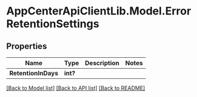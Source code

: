 # AppCenterApiClientLib.Model.ErrorRetentionSettings
## Properties

Name | Type | Description | Notes
------------ | ------------- | ------------- | -------------
**RetentionInDays** | **int?** |  | 

[[Back to Model list]](../README.md#documentation-for-models) [[Back to API list]](../README.md#documentation-for-api-endpoints) [[Back to README]](../README.md)

